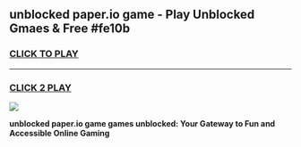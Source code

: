 
## unblocked paper.io game - Play Unblocked Gmaes & Free #fe10b
<h3>
<a href="https://news.freeplayer.one?title=unblocked_paper.io_game&ref=03M">CLICK TO PLAY</a></h3>
<hr>

<h3>
<a href="https://news.freeplayer.one?title=unblocked_paper.io_game&ref=03M">CLICK 2 PLAY</a>
  
</h3>

<a href="https://news.freeplayer.one?title=unblocked_paper.io_game&ref=03M"><img src="https://clearcache.store/games.png"></a>


**unblocked paper.io game games unblocked: Your Gateway to Fun and Accessible Online Gaming**
